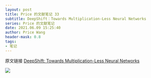 ```yaml
---
layout: post
title: Price 的文献笔记 33
subtitle: DeepShift：Towards Multiplication-Less Neural Networks
series: Price 的文献笔记
date: 2021.06.09 15:25:40
author: Price Wang
header-mask: 0.8
tags:
- 笔记
---
```


原文链接 [DeepShift: Towards Multiplication-Less Neural Networks](https://arxiv.org/abs/1905.13298)

<img class="post_img" src="{{ site.baseurl }}/img/post/{{ page.series }}/{{ page.title }}.png">
